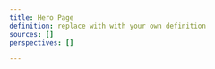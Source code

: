 ```yaml
---
title: Hero Page
definition: replace with with your own definition
sources: []
perspectives: []

---
```

